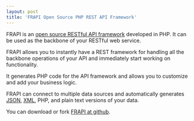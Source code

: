 ```yaml
---
layout: post
title: 'FRAPI Open Source PHP REST API Framework'
---
```

<img src="http://kinlane-productions.s3.amazonaws.com/api-evangelist/FRAPI-REST-API.jpg" alt="" align="right" />FRAPI is an <a href="http://getfrapi.com/" target="_blank">open source RESTful API framework</a> developed in PHP.   It can be used as the backbone of your RESTful web service.<p></p>
FRAPI allows you to instantly have a REST framework for handling all the backbone operations of your API and immediately start working on functionality.<p></p>
It generates PHP code for the API framework and allows you to customize and add your business logic.<p></p>
FRAPI can connect to multiple data sources and automatically generates <a href="http://www.apievangelist.com/definition-json.php">JSON</a>, <a href="http://www.apievangelist.com/definition-xml.php">XML</a>, PHP, and plain text versions of your data.<p></p>
You can download or fork <a href="https://github.com/frapi/frapi/wiki/" target="_blank">FRAPI at github</a>.